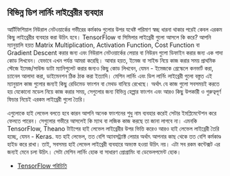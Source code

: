 ## বিভিন্ন ডিপ লার্নিং লাইব্রেরীর ব্যবহার  
আর্টিফিশিয়াল নিউরাল নেটওয়ার্কের গভীরের কর্মকাণ্ড গুলোর উপর যথেষ্ট পরিমাণ স্বচ্ছ ধারনা থাকার পরেই কেবল এরকম কিছু লাইব্রেরীর ব্যবহার করা উচিৎ হবে।<span class="s1"> TensorFlow </span>বা সিমিলার লাইব্রেরী গুলো আসলে কি করে<span class="s1">? </span>আপনি ম্যানুয়ালি হয়ত<span class="s1"> Matrix Multiplication, Activation Function, Cost Function </span>বা<span class="s1"> Gradient Descent </span>করার জন্য এবং নিউরাল নেটওয়ার্কের লেয়ার বা নিউরন গুলো ডিফাইন করার জন্য এক গাদা কোড লিখবেন। যেভাবে এখন পর্যন্ত আমরা করেছি। আবার হয়ত<span class="s1">, </span>ইমেজ বা সাইন্ড নিয়ে কাজ করার সময় প্রাথমিক স্টেজে ইমেজ<span class="s1">/</span>সাউন্ড ডাটা ম্যানিপুলেট করার জন্যও কিছু কোড লিখবেন<span class="s1">, </span>যেমন<span class="s1"> - </span>ইমেজকে গ্রেস্কেলে কনভার্ট করা<span class="s1">, </span>চ্যানেল আলাদা করা<span class="s1">, </span>ডাইমেনশন ঠিক ঠাক করা ইত্যাদি। মেশিন লার্নিং এবং ডিপ লার্নিং লাইব্রেরী গুলো বস্তুত এই ম্যানুয়াল কাজ গুলোর জন্যই কিছু রেডিমেড ফাংশন বা মেথড বানিয়ে রেখেছে। অর্থাৎ যে কাজ গুলো সবসময়ই করতে হয় যেকোনো মডেল নিয়ে কাজ করার সময়<span class="s1">, </span>সেগুলোর জন্য বিভিন্ন হেল্পার ফাংশন এবং আরও কিছু উপকারী ও গুরুত্বপূর্ণ ফিচার নিয়েই এরকম লাইব্রেরী গুলো তৈরি।</p>
<p class="p1">এগুলোকে হাই লেভেল বলতে হবে কারন আপনি অনেক ফাংশনের শুধু নাম ব্যবহার করেই সেটার ইমপ্লিমেন্টেশন করে ফেলতে পারেন। সেগুলোর গভীরে আসলেই কি ম্যাথ বা লজিক কাজ করছে তা জানা লাগবে না। এমনকি<span class="s1"> TensorFlow, Theano </span>টাইপের হাই লেভেল লাইব্রেরীর উপর ভিত্তি করেও আরও হাই লেভেল লাইব্রেরী তৈরি হচ্ছে<span class="s1">, </span>যেমন<span class="s1"> - Keras. </span>যত হাই লেভেল<span class="s1">, </span>তত বেশি অ্যাবসট্র্যাক্ট লেয়ার অর্থাৎ আপনার কাছ থেকে তত বেশি কর্মকাণ্ড হাইড করে রাখা। তাই<span class="s1">, </span>সবসময় হাই লেভেল লাইব্রেরী ব্যবহারে অভ্যস্ত হওয়া উচিৎ নয়। এটা সব রকম কন্টেক্সট এর জন্যই মেনে চলা উচিৎ। সেটা মেশিন লার্নিং হোক বা সাধারণ প্রোগ্রামিং বা ডেভেলপমেন্ট হোক।</p>


* [TensorFlow পরিচিতি](tf-intro.md)